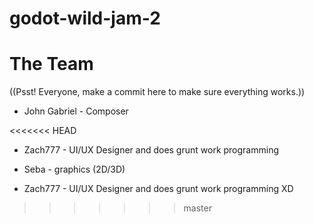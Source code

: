# godot-wild-jam-2

# The Team
((Psst! Everyone, make a commit here to make sure everything works.))

* John Gabriel - Composer

<<<<<<< HEAD
* Zach777 - UI/UX Designer and does grunt work programming

* Seba - graphics (2D/3D)

* Zach777 - UI/UX Designer and does grunt work programming XD
>>>>>>> master
